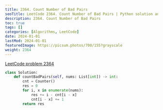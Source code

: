 ```yaml
---
title: 2364. Count Number of Bad Pairs
seoTitle: LeetCode 2364. Count Number of Bad Pairs | Python solution and explanation
description: 2364. Count Number of Bad Pairs
toc: true
tags: []
categories: [Algorithms, LeetCode]
date: 2024-01-01
lastMod: 2024-01-01
featuredImage: https://picsum.photos/700/155?grayscale
weight: 2364
---
```


[LeetCode problem 2364](https://leetcode.com/problems/count-number-of-bad-pairs/)

```python
class Solution:
    def countBadPairs(self, nums: List[int]) -> int:
        cnt = Counter()
        res = 0
        for i, x in enumerate(nums):
            res += i - cnt[i - x]
            cnt[i - x] += 1
        return res

```

